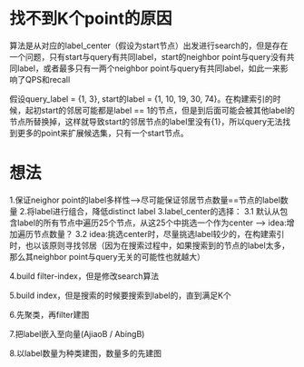 # 找不到K个point的原因

算法是从对应的label_center（假设为start节点）出发进行search的，但是存在一个问题，只有start与query有共同label，start的neighbor point与query没有共同label，或者最多只有一两个neighbor point与query有共同label，如此一来影响了QPS和recall

假设query_label = {1, 3}, start的label = {1, 10, 19, 30, 74}。在构建索引的时候，起初start的邻居可能都是label == 1的节点，但是到后面可能会被其他label的节点所替换掉，这样就导致start的邻居节点的label里没有{1}，所以query无法找到更多的point来扩展候选集，只有一个start节点。



# 想法

1.保证neighor point的label多样性-->尽可能保证邻居节点数量==节点的label数量
2.将label进行组合，降低distinct label
3.label_center的选择：
	3.1 默认从包含label的所有节点中遍历25个节点，从这25个中挑选一个作为center --> idea:增加遍历节点数量？
	3.2 idea:挑选center时，尽量挑选label较少的，在构建索引时，也以该原则寻找邻居（因为在搜索过程中，如果搜索到的节点的label太多，那么其neighbor point与query无关的可能性也就越大）

4.build filter-index，但是修改search算法

5.build index，但是搜索的时候要搜索到label的，直到满足K个

6.先聚类，再filter建图

7.把label嵌入至向量(AjiaoB / AbingB)

8.以label数量为种类建图，数量多的先建图